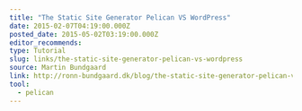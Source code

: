 ```yaml
---
title: "The Static Site Generator Pelican VS WordPress"
date: 2015-02-07T04:19:00.000Z
posted_date: 2015-05-02T03:19:00.000Z
editor_recommends:
type: Tutorial
slug: links/the-static-site-generator-pelican-vs-wordpress
source: Martin Bundgaard
link: http://ronn-bundgaard.dk/blog/the-static-site-generator-pelican-vs-wordpress/
tool:
  - pelican
---
```

